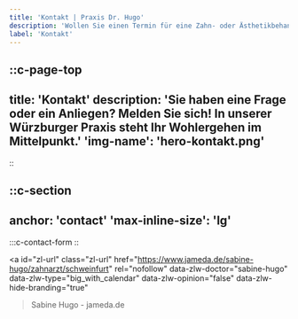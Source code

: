 ```yaml
---
title: 'Kontakt | Praxis Dr. Hugo'
description: 'Wollen Sie einen Termin für eine Zahn- oder Ästhetikbehandlung vereinbaren? ✆ Jetzt Kontakt per Formular oder Anruf aufnehmen!'
label: 'Kontakt'
---
```


::c-page-top
---
title: 'Kontakt'
description: 'Sie haben eine Frage oder ein Anliegen? Melden Sie sich! In unserer Würzburger Praxis steht Ihr Wohlergehen im Mittelpunkt.'
'img-name': 'hero-kontakt.png'
---
::

::c-section
---
anchor: 'contact' 
'max-inline-size': 'lg'
---
:::c-contact-form
::


<a 
id="zl-url" 
class="zl-url" 
href="https://www.jameda.de/sabine-hugo/zahnarzt/schweinfurt" 
rel="nofollow" 
data-zlw-doctor="sabine-hugo" 
data-zlw-type="big_with_calendar" 
data-zlw-opinion="false" 
data-zlw-hide-branding="true"
>Sabine Hugo - jameda.de</a>
<script>
!function($_x,_s,id){
  var js,fjs=$_x.getElementsByTagName(_s)[0];
  if(!$_x.getElementById(id)){
  js = $_x.createElement(_s);
  js.id = id;
  js.src = "platform.docplanner.com/js/widget.js";
  fjs.parentNode.insertBefore(js,fjs);
  }}(document,"script","zl-widget-s");
</script>

